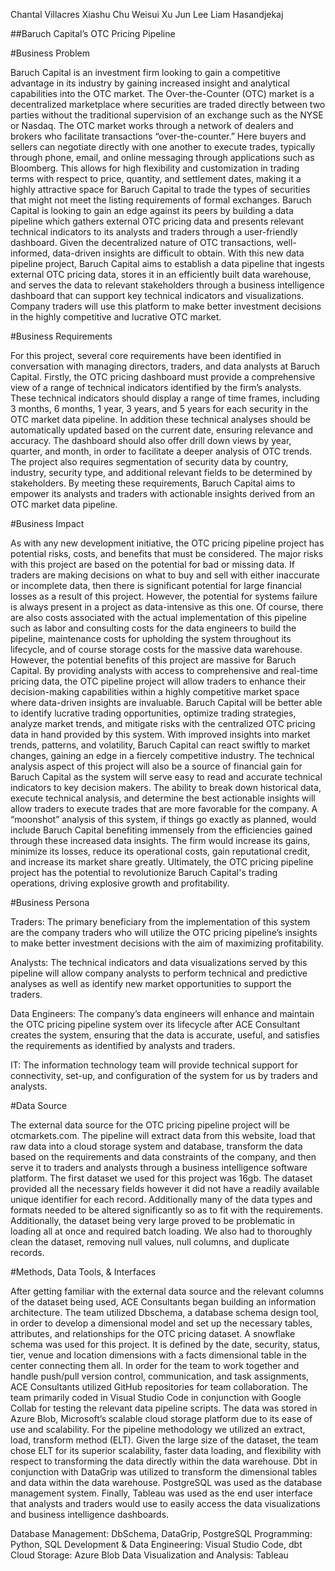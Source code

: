 Chantal Villacres
Xiashu Chu
Weisui Xu
Jun Lee
Liam Hasandjekaj

##Baruch Capital’s OTC Pricing Pipeline
 
#Business Problem
 
Baruch Capital is an investment firm looking to gain a competitive advantage in its industry by gaining increased insight and analytical capabilities into the OTC market. The Over-the-Counter (OTC) market is a decentralized marketplace where securities are traded directly between two parties without the traditional supervision of an exchange such as the NYSE or Nasdaq. The OTC market works through a network of dealers and brokers who facilitate transactions “over-the-counter.” Here buyers and sellers can negotiate directly with one another to execute trades, typically through phone, email, and online messaging through applications such as Bloomberg. This allows for high flexibility and customization in trading terms with respect to price, quantity, and settlement dates, making it a highly attractive space for Baruch Capital to trade the types of securities that might not meet the listing requirements of formal exchanges. Baruch Capital is looking to gain an edge against its peers by building a data pipeline which gathers external OTC pricing data and presents relevant technical indicators to its analysts and traders through a user-friendly dashboard. Given the decentralized nature of OTC transactions, well-informed, data-driven insights are difficult to obtain. With this new data pipeline project, Baruch Capital aims to establish a data pipeline that ingests external OTC pricing data, stores it in an efficiently built data warehouse, and serves the data to relevant stakeholders through a business intelligence dashboard that can support key technical indicators and visualizations. Company traders will use this platform to make better investment decisions in the highly competitive and lucrative OTC market.

#Business Requirements

For this project, several core requirements have been identified in conversation with managing directors, traders, and data analysts at Baruch Capital. Firstly, the OTC pricing dashboard must provide a comprehensive view of a range of technical indicators identified by the firm’s analysts. These technical indicators should display a range of time frames, including 3 months, 6 months, 1 year, 3 years, and 5 years for each security in the OTC market data pipeline. In addition these technical analyses should be automatically updated based on the current date, ensuring relevance and accuracy. The dashboard should also offer drill down views by year, quarter, and month, in order to facilitate a deeper analysis of OTC trends. The project also requires segmentation of security data by country, industry, security type, and additional relevant fields to be determined by stakeholders. By meeting these requirements, Baruch Capital aims to empower its analysts and traders with actionable insights derived from an OTC market data pipeline.
 
#Business Impact 

As with any new development initiative, the OTC pricing pipeline project has potential risks, costs, and benefits that must be considered. The major risks with this project are based on the potential for bad or missing data. If traders are making decisions on what to buy and sell with either inaccurate or incomplete data, then there is significant potential for large financial losses as a result of this project. However, the potential for systems failure is always present in a project as data-intensive as this one. Of course, there are also costs associated with the actual implementation of this pipeline such as labor and consulting costs for the data engineers to build the pipeline, maintenance costs for upholding the system throughout its lifecycle, and of course storage costs for the massive data warehouse.
However, the potential benefits of this project are massive for Baruch Capital. By providing analysts with access to comprehensive and real-time pricing data, the OTC pipeline project will allow traders to enhance their decision-making capabilities within a highly competitive market space where data-driven insights are invaluable. Baruch Capital will be better able to identify lucrative trading opportunities, optimize trading strategies, analyze market trends, and mitigate risks with the centralized OTC pricing data in hand provided by this system. With improved insights into market trends, patterns, and volatility, Baruch Capital can react swiftly to market changes, gaining an edge in a fiercely competitive industry. The technical analysis aspect of this project will also be a source of financial gain for Baruch Capital as the system will serve easy to read and accurate technical indicators to key decision makers. The ability to break down historical data, execute technical analysis, and determine the best actionable insights will allow traders to execute trades that are more favorable for the company. 
A “moonshot” analysis of this system, if things go exactly as planned, would include Baruch Capital benefiting immensely from the efficiencies gained through these increased data insights. The firm would increase its gains, minimize its losses, reduce its operational costs, gain reputational credit, and increase its market share greatly. Ultimately, the OTC pricing pipeline project has the potential to revolutionize Baruch Capital's trading operations, driving explosive growth and profitability.

#Business Persona

Traders: The primary beneficiary from the implementation of this system are the company traders who will utilize the OTC pricing pipeline’s insights to make better investment decisions with the aim of maximizing profitability.
 
Analysts: The technical indicators and data visualizations served by this pipeline will allow company analysts to perform technical and predictive analyses as well as identify new market opportunities to support the traders. 
 
Data Engineers: The company’s data engineers will enhance and maintain the OTC pricing pipeline system over its lifecycle after ACE Consultant creates the system, ensuring that the data is accurate, useful, and satisfies the requirements as identified by analysts and traders.

IT:  The information technology team will provide technical support for connectivity, set-up, and configuration of the system for us by traders and analysts. 


#Data Source
 
The external data source for the OTC pricing pipeline project will be otcmarkets.com. The pipeline will extract data from this website, load that raw data into a cloud storage system and database, transform the data based on the requirements and data constraints of the company, and then serve it to traders and analysts through a business intelligence software platform. The first dataset we used for this project was 16gb. The dataset provided all the necessary fields however it did not have a readily available unique identifier for each record. Additionally many of the data types and formats needed to be altered significantly so as to fit with the requirements. Additionally, the dataset being very large proved to be problematic in loading all at once and required batch loading. We also had to thoroughly clean the dataset, removing null values, null columns, and duplicate records.
 

#Methods,  Data Tools, & Interfaces
	
After getting familiar with the external data source and the relevant columns of the dataset being used, ACE Consultants began building an information architecture. The team utilized Dbschema, a database schema design tool,  in order to develop a dimensional model and set up the necessary tables, attributes, and relationships for the OTC pricing dataset. A snowflake schema was used for this project. It is defined by the date, security, status, tier, venue and location dimensions with a facts dimensional table in the center connecting them all. In order for the team to work together and handle push/pull version control, communication, and task assignments, ACE Consultants utilized GitHub repositories for team collaboration. The team primarily coded in Visual Studio Code in conjunction with Google Collab for testing the relevant data pipeline scripts. The data was stored in Azure Blob, Microsoft’s scalable cloud storage platform due to its ease of use and scalability. For the pipeline methodology we utilized an extract, load, transform method (ELT). Given the large size of the dataset, the team chose ELT for its superior scalability, faster data loading, and flexibility with respect to transforming the data directly within the data warehouse. Dbt in conjunction with DataGrip was utilized to transform the dimensional tables and data within the data warehouse. PostgreSQL was used as the database management system. Finally, Tableau was used as the end user interface that analysts and traders would use to easily access the data visualizations and business intelligence dashboards.

Database Management: DbSchema, DataGrip, PostgreSQL
Programming: Python, SQL
Development & Data Engineering: Visual Studio Code, dbt
Cloud Storage: Azure Blob
Data Visualization and Analysis: Tableau
